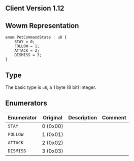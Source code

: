 ## Client Version 1.12

## Wowm Representation
```rust,ignore
enum PetCommandState : u8 {
    STAY = 0;    
    FOLLOW = 1;    
    ATTACK = 2;    
    DISMISS = 3;    
}

```
## Type
The basic type is `u8`, a 1 byte (8 bit) integer.
## Enumerators
| Enumerator | Original  | Description | Comment |
| --------- | -------- | ----------- | ------- |
| `STAY` | 0 (0x00) |  |  |
| `FOLLOW` | 1 (0x01) |  |  |
| `ATTACK` | 2 (0x02) |  |  |
| `DISMISS` | 3 (0x03) |  |  |
